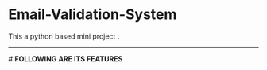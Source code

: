 # Email-Validation-System

This a python based mini project . 
<hr>
# <b>FOLLOWING ARE ITS FEATURES<b> 

